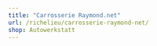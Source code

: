 ```yaml
---
title: "Carrosserie Raymond.net"
url: /richelieu/carrosserie-raymond-net/
shop: Autowerkstatt
---
```


